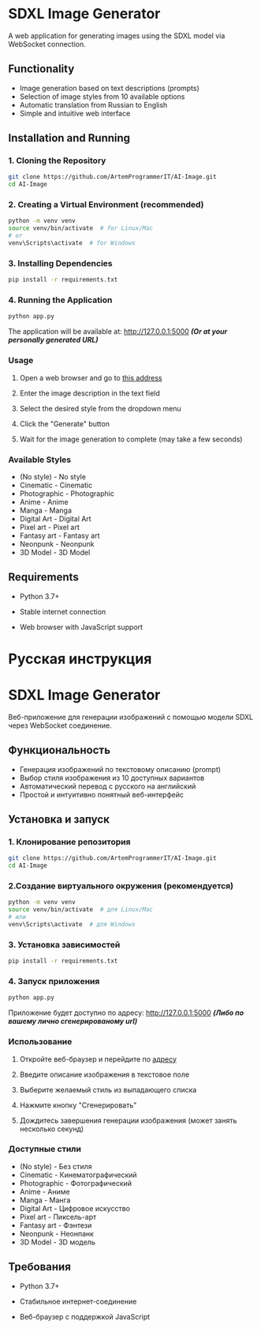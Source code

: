 # SDXL Image Generator

A web application for generating images using the SDXL model via WebSocket connection.

## Functionality

- Image generation based on text descriptions (prompts)
- Selection of image styles from 10 available options
- Automatic translation from Russian to English
- Simple and intuitive web interface

## Installation and Running

### 1. Cloning the Repository

```bash
git clone https://github.com/ArtemProgrammerIT/AI-Image.git
cd AI-Image
```

### 2. Creating a Virtual Environment (recommended)

```bash
python -m venv venv
source venv/bin/activate  # for Linux/Mac
# or
venv\Scripts\activate  # for Windows
```

### 3. Installing Dependencies

```bash
pip install -r requirements.txt
```

### 4. Running the Application

```bash
python app.py
```
The application will be available at: http://127.0.0.1:5000 ___(Or at your personally generated URL)___

### Usage
1. Open a web browser and go to [this address](http://127.0.0.1:5000)

2. Enter the image description in the text field

3. Select the desired style from the dropdown menu

4. Click the "Generate" button

5. Wait for the image generation to complete (may take a few seconds)

### Available Styles
- (No style) - No style
- Cinematic - Cinematic
- Photographic - Photographic
- Anime - Anime
- Manga - Manga
- Digital Art - Digital Art
- Pixel art - Pixel art
- Fantasy art - Fantasy art
- Neonpunk - Neonpunk
- 3D Model - 3D Model

## Requirements
- Python 3.7+

- Stable internet connection

- Web browser with JavaScript support



# Русская инструкция


# SDXL Image Generator

Веб-приложение для генерации изображений с помощью модели SDXL через WebSocket соединение.

## Функциональность

- Генерация изображений по текстовому описанию (prompt)
- Выбор стиля изображения из 10 доступных вариантов
- Автоматический перевод с русского на английский
- Простой и интуитивно понятный веб-интерфейс

## Установка и запуск

### 1. Клонирование репозитория

```bash
git clone https://github.com/ArtemProgrammerIT/AI-Image.git
cd AI-Image
```
### 2.Создание виртуального окружения (рекомендуется)

```bash
python -m venv venv
source venv/bin/activate  # для Linux/Mac
# или
venv\Scripts\activate  # для Windows
```

### 3. Установка зависимостей

```bash
pip install -r requirements.txt
```

### 4. Запуск приложения

```bash
python app.py
```
Приложение будет доступно по адресу: http://127.0.0.1:5000 ___(Либо по вашему лично сгенерированому url)___

### Использование
1. Откройте веб-браузер и перейдите по [адресу](http://127.0.0.1:5000)

2. Введите описание изображения в текстовое поле

3. Выберите желаемый стиль из выпадающего списка

4. Нажмите кнопку "Сгенерировать"

5. Дождитесь завершения генерации изображения (может занять несколько секунд)

### Доступные стили
- (No style) - Без стиля
- Cinematic - Кинематографический
- Photographic - Фотографический
- Anime - Аниме
- Manga - Манга
- Digital Art - Цифровое искусство
- Pixel art - Пиксель-арт
- Fantasy art - Фэнтези
- Neonpunk - Неонпанк
- 3D Model - 3D модель


## Требования
- Python 3.7+

- Стабильное интернет-соединение

- Веб-браузер с поддержкой JavaScript
